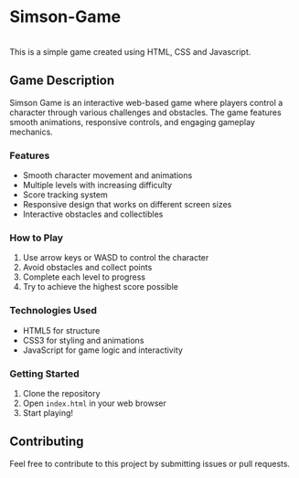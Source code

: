 # Simson-Game

<br>
This is a simple game created using HTML, CSS and Javascript.

## Game Description

Simson Game is an interactive web-based game where players control a character through various challenges and obstacles. The game features smooth animations, responsive controls, and engaging gameplay mechanics.

### Features

- Smooth character movement and animations
- Multiple levels with increasing difficulty
- Score tracking system
- Responsive design that works on different screen sizes
- Interactive obstacles and collectibles

### How to Play

1. Use arrow keys or WASD to control the character
2. Avoid obstacles and collect points
3. Complete each level to progress
4. Try to achieve the highest score possible

### Technologies Used

- HTML5 for structure
- CSS3 for styling and animations
- JavaScript for game logic and interactivity

### Getting Started

1. Clone the repository
2. Open `index.html` in your web browser
3. Start playing!

## Contributing

Feel free to contribute to this project by submitting issues or pull requests.
